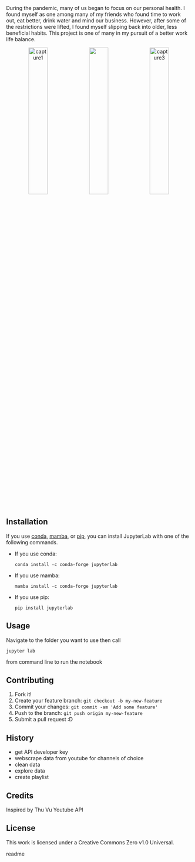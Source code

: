 <snippet>
  <content><![CDATA[
# ${{1:betterWorkout.ipynb}

During the pandemic, many of us began to focus on our personal health. I found myself as one among many of my friends who found time to work out, eat better, drink water and mind our business. However, after some of the restrictions were lifted, I found myself slipping back into older, less beneficial habits. This project is one of many in my pursuit of a better work life balance. 

<p align="center" width="100%">
    <img width="32%"  alt="capture1" src="https://user-images.githubusercontent.com/107881738/178288947-fc902ce3-a2a6-4991-8577-8cead86a8155.png" >
    <img width="32%" "alt="capture2" src="https://user-images.githubusercontent.com/107881738/178288707-eda49825-bede-4e33-89a4-1bddd292cc4c.png" >
    <img width="32%" alt="capture3" src="https://user-images.githubusercontent.com/107881738/178289536-26d551dd-e5e4-40f4-849a-928e37203a8b.png">
</p>


## Installation
If you use [conda](https://docs.conda.io/en/latest/), [mamba](https://mamba.readthedocs.io/en/latest/), or [pip](https://docs.python.org/3/installing/index.html), you can install JupyterLab with one of the following commands.

- If you use conda:
  ```shell
  conda install -c conda-forge jupyterlab
  ```
- If you use mamba:
  ```shell
  mamba install -c conda-forge jupyterlab
  ```
- If you use pip:
  ```shell
  pip install jupyterlab
  ```
 
## Usage
Navigate to the folder you want to use then call

 ```shell
 jupyter lab 
 ```
from command line to run the notebook

## Contributing
1. Fork it!
2. Create your feature branch: `git checkout -b my-new-feature`
3. Commit your changes: `git commit -am 'Add some feature'`
4. Push to the branch: `git push origin my-new-feature`
5. Submit a pull request :D
## History
* get API developer key
* webscrape data from youtube for channels of choice
* clean data
* explore data
* create playlist
## Credits
Inspired by Thu Vu Youtube API 
## License
This work is licensed under a
Creative Commons Zero v1.0 Universal.

[cc-by]: https://creativecommons.org/publicdomain/zero/1.0/ 

></content>
  <tabTrigger>readme</tabTrigger>
</snippet>
